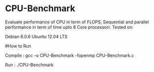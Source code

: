 # CPU-Benchmark

Evaluate performance of CPU in term of FLOPS, Sequential and parallel performance in term of time upto 8 Core processorr.
Tested on:

Debian 6.0.6
Ubuntu 12.04 LTS

#How to Run

Compile :
gcc -o CPU-Benchmark -fopenmp CPU-Benchmark.c

Run : 
./CPU-Benchmark
